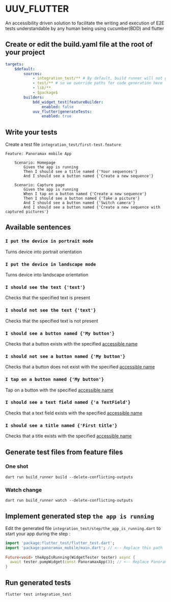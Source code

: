 
# UUV_FLUTTER
An accessibility driven solution to facilitate the writing and execution of E2E tests understandable by any human being using cucumber(BDD) and flutter

## Create or edit the build.yaml file at the root of your project
```yaml  
targets:  
	$default:  
		sources:  
			- integration_test/** # By default, build runner will not generate code in the integration folder  
			- test/** # so we override paths for code generation here  
			- lib/**  
			- $package$  
		builders:  
			bdd_widget_test|featureBuilder:  
				enabled: false  
			uuv_flutter|generateTests:  
				enabled: true  
```  

## Write your tests
Create a test file `integration_test/first-test.feature`
```gherkin  
Feature: Panoramax mobile App  
  
	Scenario: Homepage  
		Given the app is running  
		Then I should see a title named {'Your sequences'}  
		And I should see a button named {'Create a new sequence'}  
  
	Scenario: Capture page  
		Given the app is running  
		When I tap on a button named {'Create a new sequence'}  
		Then I should see a button named {'Take a picture'}  
		And I should see a button named {'Switch camera'}  
		And I should see a button named {'Create a new sequence with captured pictures'}  
```  

## Available sentences
### `I put the device in portrait mode`
Turns device into portrait orientation

### `I put the device in landscape mode`
Turns device into landscape orientation

### `I should see the text {'text'}`
Checks that the specified text is present

### `I should not see the text {'text'}`
Checks that the specified text is not present

### `I should see a button named {'My button'}`
Checks that a button exists with the specified [accessible name](https://pub.dev/packages/flutter_finder_usercentric)

### `I should not see a button named {'My button'}`
Checks that a button does not exist with the specified [accessible name](https://pub.dev/packages/flutter_finder_usercentric)

### `I tap on a button named {'My button'}`
Tap on a button with the specified [accessible name](https://pub.dev/packages/flutter_finder_usercentric)

### `I should see a text field named {'a TextField'}`
Checks that a text field exists with the specified [accessible name](https://pub.dev/packages/flutter_finder_usercentric)

### `I should see a title named {'First title'}`
Checks that a title exists with the specified [accessible name](https://pub.dev/packages/flutter_finder_usercentric)

## Generate test files from feature files
### One shot
```shell  
dart run build_runner build --delete-conflicting-outputs
```  

### Watch change
```shell  
dart run build_runner watch --delete-conflicting-outputs
```

## Implement generated step `the app is running`
Edit the generated file `integration_test/step/the_app_is_running.dart` to start your app during the step :
```dart  
import 'package:flutter_test/flutter_test.dart';  
import 'package:panoramax_mobile/main.dart'; // <-- Replace this path  
  
Future<void> theAppIsRunning(WidgetTester tester) async {  
  await tester.pumpWidget(const PanoramaxApp()); // <-- Replace PanoramaxApp by your app  
}  
```

## Run generated tests
```shell  
flutter test integration_test
```
